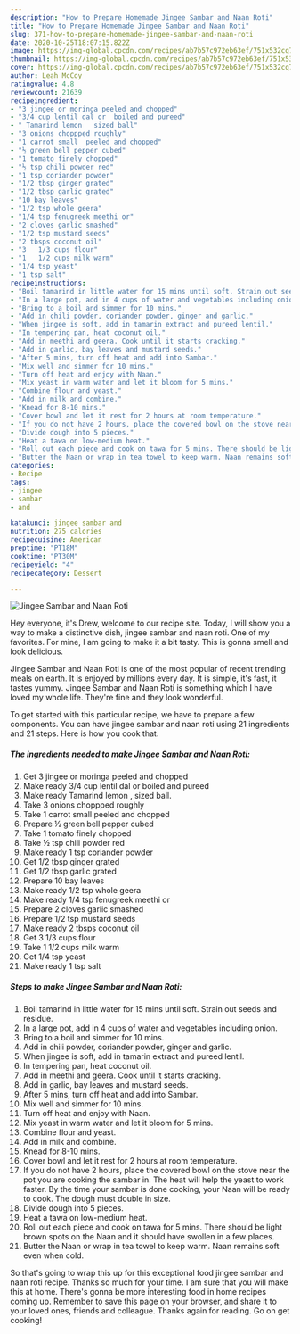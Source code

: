 ```yaml
---
description: "How to Prepare Homemade Jingee Sambar and Naan Roti"
title: "How to Prepare Homemade Jingee Sambar and Naan Roti"
slug: 371-how-to-prepare-homemade-jingee-sambar-and-naan-roti
date: 2020-10-25T18:07:15.822Z
image: https://img-global.cpcdn.com/recipes/ab7b57c972eb63ef/751x532cq70/jingee-sambar-and-naan-roti-recipe-main-photo.jpg
thumbnail: https://img-global.cpcdn.com/recipes/ab7b57c972eb63ef/751x532cq70/jingee-sambar-and-naan-roti-recipe-main-photo.jpg
cover: https://img-global.cpcdn.com/recipes/ab7b57c972eb63ef/751x532cq70/jingee-sambar-and-naan-roti-recipe-main-photo.jpg
author: Leah McCoy
ratingvalue: 4.8
reviewcount: 21639
recipeingredient:
- "3 jingee or moringa peeled and chopped"
- "3/4 cup lentil dal or  boiled and pureed"
- " Tamarind lemon   sized ball"
- "3 onions choppped roughly"
- "1 carrot small  peeled and chopped"
- "½ green bell pepper cubed"
- "1 tomato finely chopped"
- "½ tsp chili powder red"
- "1 tsp coriander powder"
- "1/2 tbsp ginger grated"
- "1/2 tbsp garlic grated"
- "10 bay leaves"
- "1/2 tsp whole geera"
- "1/4 tsp fenugreek meethi or"
- "2 cloves garlic smashed"
- "1/2 tsp mustard seeds"
- "2 tbsps coconut oil"
- "3   1/3 cups flour"
- "1   1/2 cups milk warm"
- "1/4 tsp yeast"
- "1 tsp salt"
recipeinstructions:
- "Boil tamarind in little water for 15 mins until soft. Strain out seeds and residue."
- "In a large pot, add in 4 cups of water and vegetables including onion."
- "Bring to a boil and simmer for 10 mins."
- "Add in chili powder, coriander powder, ginger and garlic."
- "When jingee is soft, add in tamarin extract and pureed lentil."
- "In tempering pan, heat coconut oil."
- "Add in meethi and geera. Cook until it starts cracking."
- "Add in garlic, bay leaves and mustard seeds."
- "After 5 mins, turn off heat and add into Sambar."
- "Mix well and simmer for 10 mins."
- "Turn off heat and enjoy with Naan."
- "Mix yeast in warm water and let it bloom for 5 mins."
- "Combine flour and yeast."
- "Add in milk and combine."
- "Knead for 8-10 mins."
- "Cover bowl and let it rest for 2 hours at room temperature."
- "If you do not have 2 hours, place the covered bowl on the stove near the pot you are cooking the sambar in. The heat will help the yeast to work faster. By the time your sambar is done cooking, your Naan will be ready to cook. The dough must double in size."
- "Divide dough into 5 pieces."
- "Heat a tawa on low-medium heat."
- "Roll out each piece and cook on tawa for 5 mins. There should be light brown spots on the Naan and it should have swollen in a few places."
- "Butter the Naan or wrap in tea towel to keep warm. Naan remains soft even when cold."
categories:
- Recipe
tags:
- jingee
- sambar
- and

katakunci: jingee sambar and 
nutrition: 275 calories
recipecuisine: American
preptime: "PT18M"
cooktime: "PT30M"
recipeyield: "4"
recipecategory: Dessert

---
```



![Jingee Sambar and Naan Roti](https://img-global.cpcdn.com/recipes/ab7b57c972eb63ef/751x532cq70/jingee-sambar-and-naan-roti-recipe-main-photo.jpg)

Hey everyone, it's Drew, welcome to our recipe site. Today, I will show you a way to make a distinctive dish, jingee sambar and naan roti. One of my favorites. For mine, I am going to make it a bit tasty. This is gonna smell and look delicious.

Jingee Sambar and Naan Roti is one of the most popular of recent trending meals on earth. It is enjoyed by millions every day. It is simple, it's fast, it tastes yummy. Jingee Sambar and Naan Roti is something which I have loved my whole life. They're fine and they look wonderful.




To get started with this particular recipe, we have to prepare a few components. You can have jingee sambar and naan roti using 21 ingredients and 21 steps. Here is how you cook that.

<!--inarticleads1-->

##### The ingredients needed to make Jingee Sambar and Naan Roti:

1. Get 3 jingee or moringa peeled and chopped
1. Make ready 3/4 cup lentil dal or  boiled and pureed
1. Make ready  Tamarind lemon ,  sized ball.
1. Take 3 onions choppped roughly
1. Take 1 carrot small  peeled and chopped
1. Prepare ½ green bell pepper cubed
1. Take 1 tomato finely chopped
1. Take ½ tsp chili powder red
1. Make ready 1 tsp coriander powder
1. Get 1/2 tbsp ginger grated
1. Get 1/2 tbsp garlic grated
1. Prepare 10 bay leaves
1. Make ready 1/2 tsp whole geera
1. Make ready 1/4 tsp fenugreek meethi or
1. Prepare 2 cloves garlic smashed
1. Prepare 1/2 tsp mustard seeds
1. Make ready 2 tbsps coconut oil
1. Get 3   1/3 cups flour
1. Take 1   1/2 cups milk warm
1. Get 1/4 tsp yeast
1. Make ready 1 tsp salt




<!--inarticleads2-->

##### Steps to make Jingee Sambar and Naan Roti:

1. Boil tamarind in little water for 15 mins until soft. Strain out seeds and residue.
1. In a large pot, add in 4 cups of water and vegetables including onion.
1. Bring to a boil and simmer for 10 mins.
1. Add in chili powder, coriander powder, ginger and garlic.
1. When jingee is soft, add in tamarin extract and pureed lentil.
1. In tempering pan, heat coconut oil.
1. Add in meethi and geera. Cook until it starts cracking.
1. Add in garlic, bay leaves and mustard seeds.
1. After 5 mins, turn off heat and add into Sambar.
1. Mix well and simmer for 10 mins.
1. Turn off heat and enjoy with Naan.
1. Mix yeast in warm water and let it bloom for 5 mins.
1. Combine flour and yeast.
1. Add in milk and combine.
1. Knead for 8-10 mins.
1. Cover bowl and let it rest for 2 hours at room temperature.
1. If you do not have 2 hours, place the covered bowl on the stove near the pot you are cooking the sambar in. The heat will help the yeast to work faster. By the time your sambar is done cooking, your Naan will be ready to cook. The dough must double in size.
1. Divide dough into 5 pieces.
1. Heat a tawa on low-medium heat.
1. Roll out each piece and cook on tawa for 5 mins. There should be light brown spots on the Naan and it should have swollen in a few places.
1. Butter the Naan or wrap in tea towel to keep warm. Naan remains soft even when cold.




So that's going to wrap this up for this exceptional food jingee sambar and naan roti recipe. Thanks so much for your time. I am sure that you will make this at home. There's gonna be more interesting food in home recipes coming up. Remember to save this page on your browser, and share it to your loved ones, friends and colleague. Thanks again for reading. Go on get cooking!
